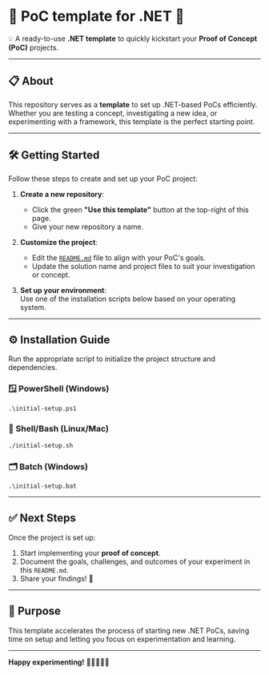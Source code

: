# 🚀 PoC template for .NET 🔷  

💡 A ready-to-use **.NET template** to quickly kickstart your **Proof of Concept (PoC)** projects.  

---

## 📋 About  

This repository serves as a **template** to set up .NET-based PoCs efficiently. Whether you are testing a concept, investigating a new idea, or experimenting with a framework, this template is the perfect starting point.  

---

## 🛠️ Getting Started  

Follow these steps to create and set up your PoC project:  

1. **Create a new repository**:  
   - Click the green **"Use this template"** button at the top-right of this page.  
   - Give your new repository a name.  

2. **Customize the project**:  
   - Edit the [`README.md`](README.md) file to align with your PoC's goals.  
   - Update the solution name and project files to suit your investigation or concept.  

3. **Set up your environment**:  
   Use one of the installation scripts below based on your operating system.

---

## ⚙️ Installation Guide  

Run the appropriate script to initialize the project structure and dependencies.  

### 🪟 PowerShell (Windows)  

```ps
.\initial-setup.ps1
```

### 🐧 Shell/Bash (Linux/Mac)  

```bash
./initial-setup.sh
```

### 🗂️ Batch (Windows)  

```batch
.\initial-setup.bat
```

---

## ✅ Next Steps  

Once the project is set up:  

1. Start implementing your **proof of concept**.  
2. Document the goals, challenges, and outcomes of your experiment in this `README.md`.  
3. Share your findings! 🚀  

---

## 🎯 Purpose  

This template accelerates the process of starting new .NET PoCs, saving time on setup and letting you focus on experimentation and learning.  

---

**Happy experimenting!** 🎉👨‍💻👩‍💻  
